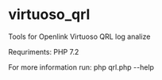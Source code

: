 # virtuoso_qrl
Tools for Openlink Virtuoso QRL log analize

Requriments: PHP 7.2

For more information run: php qrl.php --help
